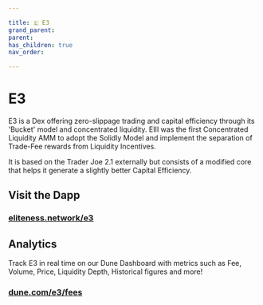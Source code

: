 ```yaml
---

title: 🇪 E3
grand_parent:
parent:
has_children: true
nav_order:

---
```


# E3
E3 is a Dex offering zero-slippage trading and capital efficiency through its 'Bucket' model and concentrated liquidity. EⅢ was the first Concentrated Liquidity AMM to adopt the Solidly Model and implement the separation of Trade-Fee rewards from Liquidity Incentives.

It is based on the Trader Joe 2.1 externally but consists of a modified core that helps it generate a slightly better Capital Efficiency.

## Visit the Dapp
### [eliteness.network/e3](https://eliteness.network/e3)

## Analytics

Track E3 in real time on our Dune Dashboard with metrics such as Fee, Volume, Price, Liquidity Depth, Historical figures and more!
### [dune.com/e3/fees](https://dune.com/e3/fees)